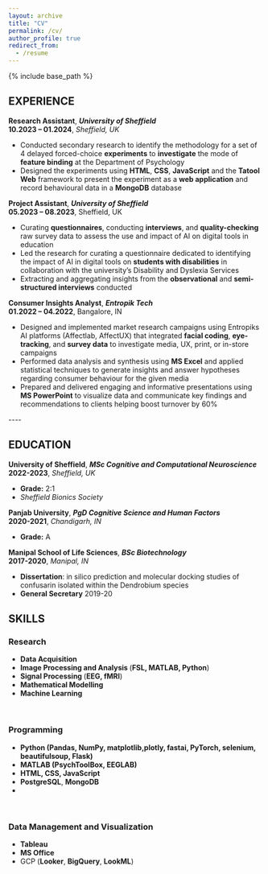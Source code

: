 ```yaml
---
layout: archive
title: "CV"
permalink: /cv/
author_profile: true
redirect_from:
  - /resume
---
```


{% include base_path %}

## EXPERIENCE

**Research Assistant**, **_University of Sheffield_**<br>
**10.2023 – 01.2024**, _Sheffield, UK_

- Conducted secondary research to identify the methodology for a set of 4 delayed forced-choice **experiments** to **investigate** the mode of **feature binding** at the Department of Psychology
- Designed the experiments using **HTML**, **CSS**, **JavaScript** and the **Tatool Web** framework to present the experiment as a **web application** and record behavioural data in a **MongoDB** database

**Project Assistant**, **_University of Sheffield_**<br>
**05.2023 – 08.2023**, Sheffield, UK

- Curating **questionnaires**, conducting **interviews**, and **quality-checking** raw survey data to assess the use and impact of AI on digital tools in education
- Led the research for curating a questionnaire dedicated to identifying the impact of AI in digital tools on **students with disabilities** in collaboration with the university’s Disability and Dyslexia Services
- Extracting and aggregating insights from the **observational** and **semi-structured interviews** conducted

**Consumer Insights Analyst**, **_Entropik Tech_**<br>
**01.2022 – 04.2022**, Bangalore, IN

- Designed and implemented market research campaigns using Entropiks AI platforms (Affectlab, AffectUX) that integrated **facial coding**, **eye-tracking**, and **survey data** to investigate media, UX, print, or in-store campaigns
- Performed data analysis and synthesis using **MS Excel** and applied statistical techniques to generate insights and answer hypotheses regarding consumer behaviour for the given media
- Prepared and delivered engaging and informative presentations using **MS PowerPoint** to visualize data and communicate key findings and recommendations to clients helping boost turnover by 60%

----<br>

## EDUCATION

**University of Sheffield**, **_MSc Cognitive and Computational Neuroscience_**<br>
**2022-2023**, _Sheffield, UK_

- **Grade:** 2:1
- _Sheffield Bionics Society_

**Panjab University**, **_PgD Cognitive Science and Human Factors_** <br>
**2020-2021**, _Chandigarh, IN_

- **Grade:** A

**Manipal School of Life Sciences**, **_BSc Biotechnology_**<br>
**2017-2020**, _Manipal, IN_

- **Dissertation**: in silico prediction and molecular docking studies of confusarin isolated within the Dendrobium species
- **General Secretary** 2019-20

## SKILLS

### Research

<ul>
<li><strong>Data Acquisition</strong></li>
<li><strong>Image Processing and Analysis </strong>(<strong>FSL, MATLAB, Python</strong>)</li>
<li><strong>Signal Processing </strong>(<strong>EEG, fMRI</strong>)</li>
<li><strong>Mathematical Modelling</strong</li>
<li><strong>Machine Learning</strong></li></ul><br>

### Programming

<ul>
<li><strong>Python</strong> (Pandas, NumPy, matplotlib,plotly, fastai, PyTorch, selenium, beautifulsoup, Flask)</li>
<li><strong>MATLAB</strong> (PsychToolBox, EEGLAB)</li>
<li><strong>HTML</strong>, <strong>CSS</strong>, <storng>JavaScript</strong></li>
<li><strong>PostgreSQL</strong>, <strong> MongoDB</strong></li><li></ul><br>

### Data Management and Visualization

<ul>
<li><strong>Tableau</strong></li>
<li><strong>MS Office</strong></li>
<li>GCP </strong>(<strong>Looker</strong>, <strong>BigQuery</strong>, <strong>LookML</strong>)</li></ul><br>

 <!-- Education

- Ph.D in Version Control Theory, GitHub University, 2018 (expected)
- M.S. in Jekyll, GitHub University, 2014
- B.S. in GitHub, GitHub University, 2012

# Work experience

- Spring 2024: Academic Pages Collaborator

  - Github University
  - Duties includes: Updates and improvements to template
  - Supervisor: The Users

- Fall 2015: Research Assistant

  - Github University
  - Duties included: Merging pull requests
  - Supervisor: Professor Hub

- Summer 2015: Research Assistant
  - Github University
  - Duties included: Tagging issues
  - Supervisor: Professor Git

# Skills

- Skill 1
- Skill 2
  - Sub-skill 2.1
  - Sub-skill 2.2
  - Sub-skill 2.3
- Skill 3

# Publications

  <ul>{% for post in site.publications reversed %}
    {% include archive-single-cv.html %}
  {% endfor %}</ul>
  
Talks
======
  <ul>{% for post in site.talks reversed %}
    {% include archive-single-talk-cv.html  %}
  {% endfor %}</ul>
  
Teaching
======
  <ul>{% for post in site.teaching reversed %}
    {% include archive-single-cv.html %}
  {% endfor %}</ul>
  
Service and leadership
======
* Currently signed in to 43 different slack teams -->
